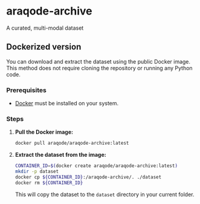 # araqode-archive
A curated, multi-modal dataset

## Dockerized version
You can download and extract the dataset using the public Docker image.
This method does not require cloning the repository or running any Python code.

### Prerequisites
- [Docker](https://docs.docker.com/get-docker/) must be installed on your system.

### Steps
1. **Pull the Docker image:**
	```bash
	docker pull araqode/araqode-archive:latest
	```

2. **Extract the dataset from the image:**
	```bash
	CONTAINER_ID=$(docker create araqode/araqode-archive:latest)
	mkdir -p dataset
	docker cp ${CONTAINER_ID}:/araqode-archive/. ./dataset
	docker rm ${CONTAINER_ID}
	```
	This will copy the dataset to the `dataset` directory in your current folder.
